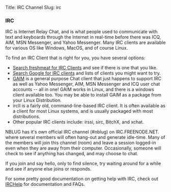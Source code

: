 Title: IRC Channel
Slug: irc

### IRC
IRC is Internet Relay Chat, and is what people used to communicate with text and keyboards through the Internet in real-time before there was ICQ, AIM, MSN Messenger, and Yahoo Messenger. Many IRC clients are available for various OS like Windows, MacOS, and of course Linux.

To find an IRC Client that is right for you, you have several options:

* [Search freshmeat for IRC Clients](http://freshmeat.net/search/?q=irc+client&section=projects) and see if there is one that you like.
* [Search Google for IRC clients](http://www.google.com/search?hl=en&ie=ISO-8859-1&q=irc+clients) and lists of clients you might want to try.
* [GAIM](http://sourceforge.net/projects/gaim/) is a general purpose Chat client that just happens to support IRC as well as Yahoo Messenger, AIM, MSN Messenger and ICQ user chat accounts -- all in one! GAIM works in Linux, and there is a windows client available too. You may be able to install GAIM as a package from your Linux Distribution.
* ircII is a fairly old, command-line-based IRC client. It is often available as a client for most Linux systems, and is usually packaged with most distributions.
* Other popular IRC clients include: irssi, sirc, BitchX, and xchat.


NBLUG has it's own official IRC channel (#nblug) on IRC.FREENODE.NET. where several members will often hang-out and generate idle-time. Many of the members will join this channel (room) and leave a session logged-in even when they are away from their computer. Occasionally, someone will check to see if anything has changed, and may choose to chat.

If you join and say hello, only to find silence, try waiting around for a while and see if anyone else joins or responds.

For some pretty good documentation on getting help with IRC, check out [IRCHelp](http://www.irchelp.org/) for documentation and FAQs.
